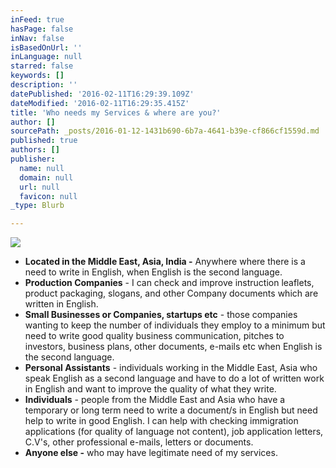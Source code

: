 ```yaml
---
inFeed: true
hasPage: false
inNav: false
isBasedOnUrl: ''
inLanguage: null
starred: false
keywords: []
description: ''
datePublished: '2016-02-11T16:29:39.109Z'
dateModified: '2016-02-11T16:29:35.415Z'
title: 'Who needs my Services & where are you?'
author: []
sourcePath: _posts/2016-01-12-1431b690-6b7a-4641-b39e-cf866cf1559d.md
published: true
authors: []
publisher:
  name: null
  domain: null
  url: null
  favicon: null
_type: Blurb

---
```

![](https://s3-us-west-2.amazonaws.com/the-grid-img/p/2580517869b2f12026e4fbac268de7e694b71468.jpg)

* **Located in the Middle East, Asia, India -** Anywhere where there is a need to write in English, when English is the second language.
* **Production Companies** - I can check and improve instruction leaflets, product packaging, slogans, and other Company documents which are written in English.
* **Small Businesses or Companies, startups etc** - those companies wanting to keep the number of individuals they employ to a minimum but need to write good quality business communication, pitches to investors, business plans, other documents, e-mails etc when English is the second language.
* **Personal Assistants** - individuals working in the Middle East, Asia who speak English as a second language and have to do a lot of written work in English and want to improve the quality of what they write.
* **Individuals** - people from the Middle East and Asia who have a temporary or long term need to write a document/s in English but need help to write in good English. I can help with checking immigration applications (for quality of language not content), job application letters, C.V's, other professional e-mails, letters or documents.
* **Anyone else -** who may have legitimate need of my services.